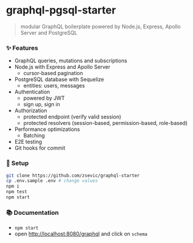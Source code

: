 # graphql-pgsql-starter

> modular GraphQL boilerplate powered by Node.js, Express, Apollo Server and PostgreSQL

### :sparkles: Features

- GraphQL queries, mutations and subscriptions
- Node.js with Express and Apollo Server
  - cursor-based pagination
- PostgreSQL database with Sequelize
  - entities: users, messages
- Authentication
  - powered by JWT
  - sign up, sign in
- Authorization
  - protected endpoint (verify valid session)
  - protected resolvers (session-based, permission-based, role-based)
- Performance optimizations
  - Batching
- E2E testing
- Git hooks for commit

### :wrench: Setup

```bash
git clone https://github.com/zsevic/graphql-starter
cp .env.sample .env # change values
npm i
npm test
npm start
```

### :books: Documentation

- `npm start`
- open [http://localhost:8080/graphql](http://localhost:8080/graphql) and click on `schema`

